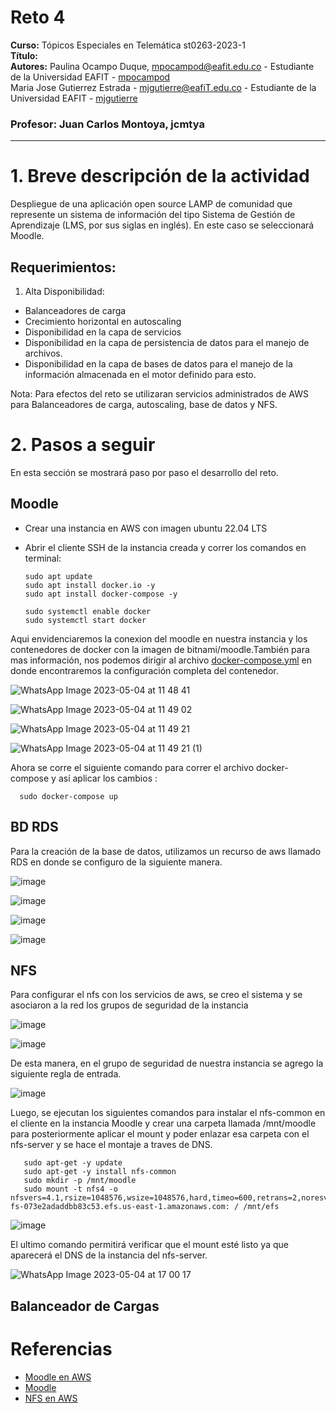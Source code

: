 # **Reto 4**
**Curso:** Tópicos Especiales en Telemática st0263-2023-1 <br>
**Título:** <br>
**Autores:** Paulina Ocampo Duque, mpocampod@eafit.edu.co - Estudiante de la Universidad EAFIT - [mpocampod](https://gist.github.com/mpocampod) <br>
 Maria Jose Gutierrez Estrada -  mjgutierre@eafiT.edu.co - Estudiante de la Universidad EAFIT - [mjgutierre](https://gist.github.com/mjgutierre) <br>

### Profesor: Juan Carlos Montoya, jcmtya 
***

# 1. Breve descripción de la actividad

Despliegue de una aplicación open source LAMP de comunidad que represente un sistema de información del tipo Sistema de Gestión de Aprendizaje (LMS, por sus siglas en inglés). En este caso se seleccionará Moodle.

## Requerimientos:

1. Alta Disponibilidad:
  - Balanceadores de carga
  - Crecimiento horizontal en autoscaling
  - Disponibilidad en la capa de servicios
  - Disponibilidad en la capa de persistencia de datos para el manejo de archivos.
  - Disponibilidad en la capa de bases de datos para el manejo de la información almacenada en el motor definido para esto.

Nota: Para efectos del reto se utilizaran servicios administrados de AWS para Balanceadores de carga, autoscaling, base de datos y NFS.

# 2. Pasos a seguir

En esta sección se mostrará paso por paso el desarrollo del reto. 

## Moodle

* Crear una instancia en AWS con imagen ubuntu 22.04 LTS  
* Abrir el cliente SSH de la instancia creada y correr los comandos en terminal:   

      sudo apt update
      sudo apt install docker.io -y
      sudo apt install docker-compose -y

      sudo systemctl enable docker
      sudo systemctl start docker

Aqui envidenciaremos la conexion del moodle en nuestra instancia y los contenedores de docker con la imagen de bitnami/moodle.También para mas información, nos podemos dirigir al archivo [docker-compose.yml](https://github.com/mjgutierre/TopicosEspecialesTelematica/blob/master/Reto4/Docker-compose.yml) en donde encontraremos la configuración completa del contenedor.

![WhatsApp Image 2023-05-04 at 11 48 41](https://user-images.githubusercontent.com/68908889/236272480-f16e5a29-0a30-4c09-bc92-82ef1fc509f4.jpeg)

![WhatsApp Image 2023-05-04 at 11 49 02](https://user-images.githubusercontent.com/68908889/236272558-1366f3ab-666b-4aef-9877-7481559d5405.jpeg)

![WhatsApp Image 2023-05-04 at 11 49 21](https://user-images.githubusercontent.com/68908889/236272580-4ced66f4-c382-4a22-b4c4-139dedc17efd.jpeg)

![WhatsApp Image 2023-05-04 at 11 49 21 (1)](https://user-images.githubusercontent.com/68908889/236272604-79a0b613-7268-459f-b5b0-df5ebe8d0ebe.jpeg)

Ahora se corre el siguiente comando para correr el archivo docker-compose y así aplicar los cambios :
      
      sudo docker-compose up
      

## BD RDS

Para la creación de la base de datos, utilizamos un recurso de aws llamado RDS en donde se configuro de la siguiente manera.

![image](https://user-images.githubusercontent.com/68908889/236353134-e1c698f2-dd65-4ce7-bd28-06c3d018882a.png)

![image](https://user-images.githubusercontent.com/68908889/236353163-500c7de7-371e-4f55-8e7c-02d5bb59e57c.png)

![image](https://user-images.githubusercontent.com/68908889/236353227-8efb5044-16da-4808-8134-5c0d7adf4b28.png)

![image](https://user-images.githubusercontent.com/68908889/236353306-2954b44d-06b9-459b-97b7-138eb9dc48d4.png)


## NFS
Para configurar el nfs con los servicios de aws, se creo el sistema y se asociaron a la red los grupos de seguridad de la instancia 

![image](https://user-images.githubusercontent.com/68908889/236340086-9449cdfd-d440-4022-af21-49510c140411.png)

![image](https://user-images.githubusercontent.com/68908889/236340120-ca6f57b2-40be-4110-ac16-d4af72d49917.png)

De esta manera, en el grupo de seguridad de nuestra instancia se agrego la siguiente regla de entrada.

![image](https://user-images.githubusercontent.com/68908889/236340382-28ac5c49-4108-4eb3-b10d-4720c09c4741.png)

Luego, se ejecutan los siguientes comandos para instalar el nfs-common en el cliente en la instancia Moodle y crear una carpeta llamada /mnt/moodle para posteriormente aplicar el mount y poder enlazar esa carpeta con el nfs-server y se hace el montaje a traves de DNS.

       sudo apt-get -y update
       sudo apt-get -y install nfs-common
       sudo mkdir -p /mnt/moodle
       sudo mount -t nfs4 -o nfsvers=4.1,rsize=1048576,wsize=1048576,hard,timeo=600,retrans=2,noresvport fs-073e2adaddbb83c53.efs.us-east-1.amazonaws.com: / /mnt/efs
    
![image](https://user-images.githubusercontent.com/68908889/236340628-06c8eea8-4d01-4c6e-9b15-26eed72e5bf9.png)

El ultimo comando permitirá verificar que el mount esté listo ya que aparecerá el DNS de la instancia del nfs-server.

![WhatsApp Image 2023-05-04 at 17 00 17](https://user-images.githubusercontent.com/68908889/236340397-d8b2094b-4e44-4242-bbff-3d81a68486bc.jpeg)

## Balanceador de Cargas


# Referencias 

- [Moodle en AWS](https://aws.amazon.com/es/blogs/aws-spanish/acelerar-aprendizaje-remoto-en-minutos-usando-moodle-en-aws/)
- [Moodle](https://www.udemy.com/course/creacion-de-aula-virtual-moodle-41-en-amazon-web-service/)
- [NFS en AWS](https://www.youtube.com/watch?v=-u72cCq2aqM)
